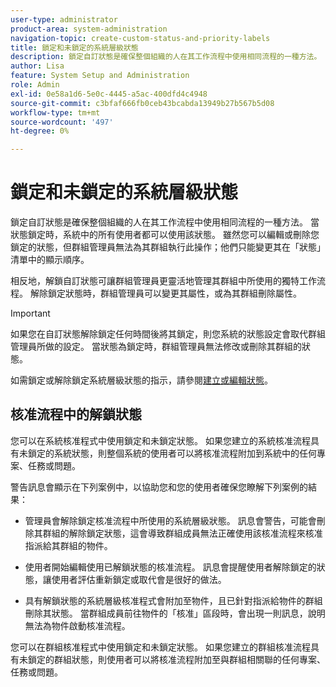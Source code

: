 ```yaml
---
user-type: administrator
product-area: system-administration
navigation-topic: create-custom-status-and-priority-labels
title: 鎖定和未鎖定的系統層級狀態
description: 鎖定自訂狀態是確保整個組織的人在其工作流程中使用相同流程的一種方法。 當狀態鎖定時，系統中的所有使用者都可以使用該狀態。 雖然您可以編輯或刪除它，但群組管理員無法為其群組執行此操作。 相反地，解鎖自訂狀態可讓群組管理員更靈活地管理其群組中所使用的獨特工作流程。 他們可以變更解除鎖定狀態的屬性，或刪除其群組的屬性。
author: Lisa
feature: System Setup and Administration
role: Admin
exl-id: 0e58a1d6-5e0c-4445-a5ac-400dfd4c4948
source-git-commit: c3bfaf666fb0ceb43bcabda13949b27b567b5d08
workflow-type: tm+mt
source-wordcount: '497'
ht-degree: 0%

---
```


# 鎖定和未鎖定的系統層級狀態

鎖定自訂狀態是確保整個組織的人在其工作流程中使用相同流程的一種方法。 當狀態鎖定時，系統中的所有使用者都可以使用該狀態。 雖然您可以編輯或刪除您鎖定的狀態，但群組管理員無法為其群組執行此操作；他們只能變更其在「狀態」清單中的顯示順序。

相反地，解鎖自訂狀態可讓群組管理員更靈活地管理其群組中所使用的獨特工作流程。 解除鎖定狀態時，群組管理員可以變更其屬性，或為其群組刪除屬性。

>[!IMPORTANT]
>
>如果您在自訂狀態解除鎖定任何時間後將其鎖定，則您系統的狀態設定會取代群組管理員所做的設定。 當狀態為鎖定時，群組管理員無法修改或刪除其群組的狀態。

如需鎖定或解除鎖定系統層級狀態的指示，請參閱[建立或編輯狀態](../../../administration-and-setup/customize-workfront/creating-custom-status-and-priority-labels/create-or-edit-a-status.md)。

## 核准流程中的解鎖狀態

您可以在系統核准程式中使用鎖定和未鎖定狀態。 如果您建立的系統核准流程具有未鎖定的系統狀態，則整個系統的使用者可以將核准流程附加到系統中的任何專案、任務或問題。

警告訊息會顯示在下列案例中，以協助您和您的使用者確保您瞭解下列案例的結果：

* 管理員會解除鎖定核准流程中所使用的系統層級狀態。 訊息會警告，可能會刪除其群組的解除鎖定狀態，這會導致群組成員無法正確使用該核准流程來核准指派給其群組的物件。

* 使用者開始編輯使用已解鎖狀態的核准流程。 訊息會提醒使用者解除鎖定的狀態，讓使用者評估重新鎖定或取代會是很好的做法。

* 具有解鎖狀態的系統層級核准程式會附加至物件，且已針對指派給物件的群組刪除其狀態。 當群組成員前往物件的「核准」區段時，會出現一則訊息，說明無法為物件啟動核准流程。

您可以在群組核准程式中使用鎖定和未鎖定狀態。 如果您建立的群組核准流程具有未鎖定的群組狀態，則使用者可以將核准流程附加至與群組相關聯的任何專案、任務或問題。
